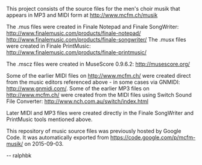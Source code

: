 This project consists of the source files for the men's choir musik that appears in MP3 and MIDI form at 
<http://www.mcfm.ch/musik>

The .mus files were created in Finale Notepad and Finale SongWriter:
<http://www.finalemusic.com/products/finale-notepad/>
<http://www.finalemusic.com/products/finale-songwriter/>
The .musx files were created in Finale PrintMusic:
<http://www.finalemusic.com/products/finale-printmusic/>

The .mscz files were created in MuseScore 0.9.6.2:
<http://musescore.org/>

Some of the earlier MIDI files on <http://www.mcfm.ch/> were created direct from the music editors referenced above - in some 
cases via GNMIDI:
<http://www.gnmidi.com/>.
Some of the earlier MP3 files on <http://www.mcfm.ch/> were created from the MIDI files using Switch Sound File Converter:
<http://www.nch.com.au/switch/index.html>

Later MIDI and MP3 files were created directly in the Finale SongWriter and PrintMusic tools mentioned above.

This repository of music source files was previously hosted by Google Code. It was automatically exported from 
<https://code.google.com/p/mcfm-musik/> on 2015-09-03.

--
ralphbk
